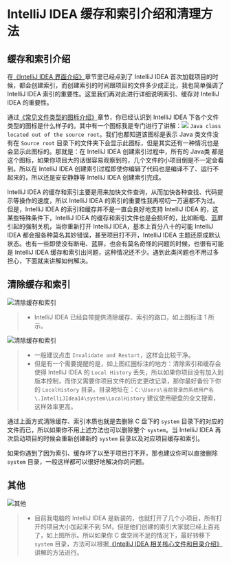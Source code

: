 # IntelliJ IDEA 缓存和索引介绍和清理方法

## 缓存和索引介绍 

在[《IntelliJ IDEA 界面介绍》](interface-introduce.md)章节里已经点到了 IntelliJ IDEA 首次加载项目的时候，都会创建索引，而创建索引的时间跟项目的文件多少成正比，我也简单强调了 IntelliJ IDEA 索引的重要性。这里我们再对此进行详细说明索引、缓存对 IntelliJ IDEA 的重要性。

通过[《常见文件类型的图标介绍》](file-symbols-introduce.md)章节，你已经认识到 IntelliJ IDEA 下各个文件类型的图标是什么样子的。其中有一个图标我是专门进行了讲解：![](images/xi-a-file-symbols-3.png) `Java class located out of the source root`。我们也都知道该图标是表示 Java 类文件没有在 `Source root` 目录下的文件夹下会显示此图标，但是其实还有一种情况也是会显示此图标的。那就是：在 IntelliJ IDEA 创建索引过程中，所有的 Java类 都是这个图标，如果你项目大的话很容易观察到的，几个文件的小项目倒是不一定会看到。所以在 IntelliJ IDEA 创建索引过程即使你编辑了代码也是编译不了、运行不起来的，所以还是安安静静等 IntelliJ IDEA 创建索引完成。

IntelliJ IDEA 的缓存和索引主要是用来加快文件查询，从而加快各种查找、代码提示等操作的速度，所以 IntelliJ IDEA 的索引的重要性我再唠叨一万遍都不为过。但是，IntelliJ IDEA 的索引和缓存并不是一直会良好地支持 IntelliJ IDEA 的，这某些特殊条件下，IntelliJ IDEA 的缓存和索引文件也是会损坏的，比如断电、蓝屏引起的强制关机，当你重新打开 IntelliJ IDEA，基本上百分八十的可能 IntelliJ IDEA 都会报各种莫名其妙错误，甚至项目打不开，IntelliJ IDEA 主题还原成默认状态。也有一些即使没有断电、蓝屏，也会有莫名奇怪的问题的时候，也很有可能是 IntelliJ IDEA 缓存和索引出问题，这种情况还不少。遇到此类问题也不用过多担心，下面就来讲解如何解决。

## 清除缓存和索引

![清除缓存和索引](images/xii-a-invalidate-cache-1.jpg)

> * IntelliJ IDEA 已经自带提供清除缓存、索引的路口，如上图标注 1 所示。

![清除缓存和索引](images/xii-a-invalidate-cache-2.jpg)

> * 一般建议点击 `Invalidate and Restart`，这样会比较干净。
> * 但是有一个需要提醒的是，如上图红圈标注的地方：清除索引和缓存会使得 IntelliJ IDEA 的 `Local History` 丢失，所以如果你项目没有加入到版本控制，而你又需要你项目文件的历史更改记录，那你最好备份下你的 `LocalHistory` 目录。目录地址在：`C:\Users\当前登录的系统用户名\.IntelliJIdea14\system\LocalHistory` 建议使用硬盘的全文搜索，这样效率更高。

通过上面方式清除缓存、索引本质也就是去删除 C 盘下的 `system` 目录下的对应的文件而已，所以如果你不用上述方法也可以删除整个 `system`。当 IntelliJ IDEA 再次启动项目的时候会重新创建新的 `system` 目录以及对应项目缓存和索引。

如果你遇到了因为索引、缓存坏了以至于项目打不开，那也建议你可以直接删除 `system` 目录，一般这样都可以很好地解决你的问题。

## 其他

![其他](images/xii-a-invalidate-cache-3.jpg)

> * 目前我电脑的 IntelliJ IDEA 是新装的，也就打开了几个小项目，所有打开的项目大小加起来不到 5M，但是他们创建的索引大家就已经上百兆了，如上图所示。所以如果你 C 盘空间不足的情况下，最好转移下 `system` 目录，方法可以根据[《IntelliJ IDEA 相关核心文件和目录介绍》](https://github.com/judasn/IntelliJ-IDEA-Tutorial/blob/newMaster/installation-directory-introduce.md)讲解的方法进行。
